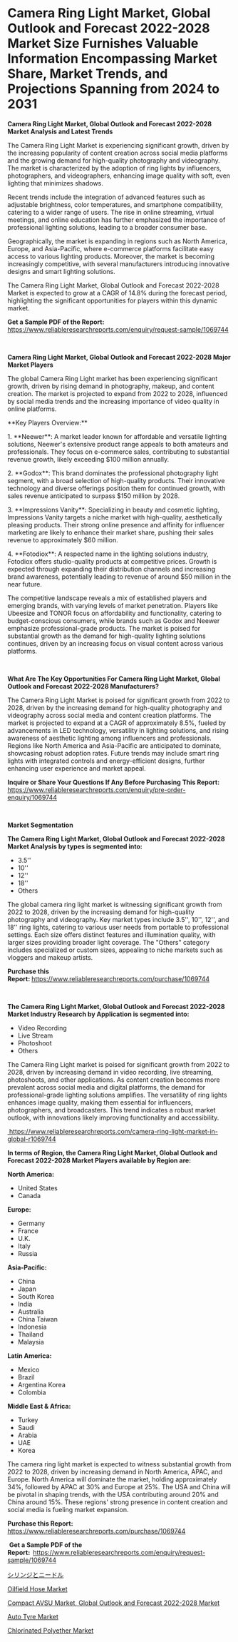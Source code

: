 <p><h1>Camera Ring Light Market, Global Outlook and Forecast 2022-2028 Market Size Furnishes Valuable Information Encompassing Market Share, Market Trends, and Projections Spanning from 2024 to 2031</h1></p><p><strong>Camera Ring Light Market, Global Outlook and Forecast 2022-2028 Market Analysis and Latest Trends</strong></p>
<p><p>The Camera Ring Light Market is experiencing significant growth, driven by the increasing popularity of content creation across social media platforms and the growing demand for high-quality photography and videography. The market is characterized by the adoption of ring lights by influencers, photographers, and videographers, enhancing image quality with soft, even lighting that minimizes shadows. </p><p>Recent trends include the integration of advanced features such as adjustable brightness, color temperatures, and smartphone compatibility, catering to a wider range of users. The rise in online streaming, virtual meetings, and online education has further emphasized the importance of professional lighting solutions, leading to a broader consumer base. </p><p>Geographically, the market is expanding in regions such as North America, Europe, and Asia-Pacific, where e-commerce platforms facilitate easy access to various lighting products. Moreover, the market is becoming increasingly competitive, with several manufacturers introducing innovative designs and smart lighting solutions. </p><p>The Camera Ring Light Market, Global Outlook and Forecast 2022-2028 Market is expected to grow at a CAGR of 14.8% during the forecast period, highlighting the significant opportunities for players within this dynamic market.</p></p>
<p><strong>Get a Sample PDF of the Report:&nbsp;</strong> <a href="https://www.reliableresearchreports.com/enquiry/request-sample/1069744">https://www.reliableresearchreports.com/enquiry/request-sample/1069744</a></p>
<p>&nbsp;</p>
<p><strong>Camera Ring Light Market, Global Outlook and Forecast 2022-2028 Major Market Players</strong></p>
<p><p>The global Camera Ring Light market has been experiencing significant growth, driven by rising demand in photography, makeup, and content creation. The market is projected to expand from 2022 to 2028, influenced by social media trends and the increasing importance of video quality in online platforms.</p><p>**Key Players Overview:**</p><p>1. **Neewer**: A market leader known for affordable and versatile lighting solutions, Neewer's extensive product range appeals to both amateurs and professionals. They focus on e-commerce sales, contributing to substantial revenue growth, likely exceeding $100 million annually.</p><p>2. **Godox**: This brand dominates the professional photography light segment, with a broad selection of high-quality products. Their innovative technology and diverse offerings position them for continued growth, with sales revenue anticipated to surpass $150 million by 2028.</p><p>3. **Impressions Vanity**: Specializing in beauty and cosmetic lighting, Impressions Vanity targets a niche market with high-quality, aesthetically pleasing products. Their strong online presence and affinity for influencer marketing are likely to enhance their market share, pushing their sales revenue to approximately $60 million.</p><p>4. **Fotodiox**: A respected name in the lighting solutions industry, Fotodiox offers studio-quality products at competitive prices. Growth is expected through expanding their distribution channels and increasing brand awareness, potentially leading to revenue of around $50 million in the near future.</p><p>The competitive landscape reveals a mix of established players and emerging brands, with varying levels of market penetration. Players like Ubeesize and TONOR focus on affordability and functionality, catering to budget-conscious consumers, while brands such as Godox and Neewer emphasize professional-grade products. The market is poised for substantial growth as the demand for high-quality lighting solutions continues, driven by an increasing focus on visual content across various platforms.</p></p>
<p>&nbsp;</p>
<p><strong>What Are The Key Opportunities For Camera Ring Light Market, Global Outlook and Forecast 2022-2028 Manufacturers?</strong></p>
<p><p>The Camera Ring Light Market is poised for significant growth from 2022 to 2028, driven by the increasing demand for high-quality photography and videography across social media and content creation platforms. The market is projected to expand at a CAGR of approximately 8.5%, fueled by advancements in LED technology, versatility in lighting solutions, and rising awareness of aesthetic lighting among influencers and professionals. Regions like North America and Asia-Pacific are anticipated to dominate, showcasing robust adoption rates. Future trends may include smart ring lights with integrated controls and energy-efficient designs, further enhancing user experience and market appeal.</p></p>
<p><strong>Inquire or Share Your Questions If Any Before Purchasing This Report:</strong> <a href="https://www.reliableresearchreports.com/enquiry/pre-order-enquiry/1069744">https://www.reliableresearchreports.com/enquiry/pre-order-enquiry/1069744</a></p>
<p>&nbsp;</p>
<p><strong>Market Segmentation</strong></p>
<p><strong>The Camera Ring Light Market, Global Outlook and Forecast 2022-2028 Market Analysis by types is segmented into:</strong></p>
<p><ul><li>3.5''</li><li>10''</li><li>12''</li><li>18''</li><li>Others</li></ul></p>
<p><p>The global camera ring light market is witnessing significant growth from 2022 to 2028, driven by the increasing demand for high-quality photography and videography. Key market types include 3.5'', 10'', 12'', and 18'' ring lights, catering to various user needs from portable to professional settings. Each size offers distinct features and illumination quality, with larger sizes providing broader light coverage. The "Others" category includes specialized or custom sizes, appealing to niche markets such as vloggers and makeup artists.</p></p>
<p><strong>Purchase this Report:&nbsp;</strong><a href="https://www.reliableresearchreports.com/purchase/1069744">https://www.reliableresearchreports.com/purchase/1069744</a></p>
<p>&nbsp;</p>
<p><strong>The Camera Ring Light Market, Global Outlook and Forecast 2022-2028 Market Industry Research by Application is segmented into:</strong></p>
<p><ul><li>Video Recording</li><li>Live Stream</li><li>Photoshoot</li><li>Others</li></ul></p>
<p><p>The Camera Ring Light market is poised for significant growth from 2022 to 2028, driven by increasing demand in video recording, live streaming, photoshoots, and other applications. As content creation becomes more prevalent across social media and digital platforms, the demand for professional-grade lighting solutions amplifies. The versatility of ring lights enhances image quality, making them essential for influencers, photographers, and broadcasters. This trend indicates a robust market outlook, with innovations likely improving functionality and accessibility.</p></p>
<p><a href="https://www.reliableresearchreports.com/camera-ring-light-market-in-global-r1069744">&nbsp;https://www.reliableresearchreports.com/camera-ring-light-market-in-global-r1069744</a></p>
<p><strong>In terms of Region, the Camera Ring Light Market, Global Outlook and Forecast 2022-2028 Market Players available by Region are:</strong></p>
<p>
    <p> <strong> North America: </strong>
        <ul>
            <li>United States</li>
            <li>Canada</li>
        </ul>
        </p> 
    <p> <strong> Europe: </strong>
        <ul>
            <li>Germany</li>
            <li>France</li>
            <li>U.K.</li>
            <li>Italy</li>
            <li>Russia</li>
        </ul>
        </p> 
    <p> <strong> Asia-Pacific: </strong>
        <ul>
            <li>China</li>
            <li>Japan</li>
            <li>South Korea</li>
            <li>India</li>
            <li>Australia</li>
            <li>China Taiwan</li>
            <li>Indonesia</li>
            <li>Thailand</li>
            <li>Malaysia</li>
        </ul>
        </p> 
    <p> <strong> Latin America: </strong>
        <ul>
            <li>Mexico</li>
            <li>Brazil</li>
            <li>Argentina Korea</li>
            <li>Colombia</li>
        </ul>
        </p> 
    <p> <strong> Middle East & Africa: </strong>
        <ul>
            <li>Turkey</li>
            <li>Saudi</li>
            <li>Arabia</li>
            <li>UAE</li>
            <li>Korea</li>
        </ul>
    </p>
    </p>
<p><p>The camera ring light market is expected to witness substantial growth from 2022 to 2028, driven by increasing demand in North America, APAC, and Europe. North America will dominate the market, holding approximately 34%, followed by APAC at 30% and Europe at 25%. The USA and China will be pivotal in shaping trends, with the USA contributing around 20% and China around 15%. These regions' strong presence in content creation and social media is fueling market expansion.</p></p>
<p><strong>Purchase this Report: </strong><a href="https://www.reliableresearchreports.com/purchase/1069744">https://www.reliableresearchreports.com/purchase/1069744</a></p>
<p>&nbsp;<strong>Get a Sample PDF of the Report:&nbsp;&nbsp;</strong><a href="https://www.reliableresearchreports.com/enquiry/request-sample/1069744">https://www.reliableresearchreports.com/enquiry/request-sample/1069744</a></p>
<p><strong></strong></p>
<p><p><a href="https://medium.com/@dressleredward/%E6%B3%A8%E5%B0%84%E5%99%A8%E3%81%A8%E9%87%9D%E3%81%AE%E5%B8%82%E5%A0%B4%E5%8B%95%E5%90%91%E3%81%A8%E5%B8%82%E5%A0%B4%E6%88%90%E9%95%B7%E3%81%AE%E8%A6%8B%E9%80%9A%E3%81%97-2024-2031%E5%B9%B4-653bacf17b0f">シリンジとニードル</a></p><p><a href="https://www.linkedin.com/pulse/oilfield-hose-market-global-regional-analysis-focus-region-rf0je?trackingId=U81%2FcGJUSWO%2BN9OxFH%2B1Gw%3D%3D">Oilfield Hose Market</a></p><p><a href="https://github.com/globismark/Market-Research-Report-List-5/blob/main/compact-avsu-market-global-outlook-and-forecast-2022-2028-market.md">Compact AVSU Market, Global Outlook and Forecast 2022-2028 Market</a></p><p><a href="https://medium.com/@millerjimk/global-auto-tyre-market-exploring-market-share-market-trends-and-future-growth-fb8dd4fbd61e">Auto Tyre Market</a></p><p><a href="https://www.linkedin.com/pulse/insights-chlorinated-polyether-market-players-siz-firmotion-nvbac?trackingId=OFjDcVbRQriJQLv2vcF5sg%3D%3D">Chlorinated Polyether Market</a></p></p>